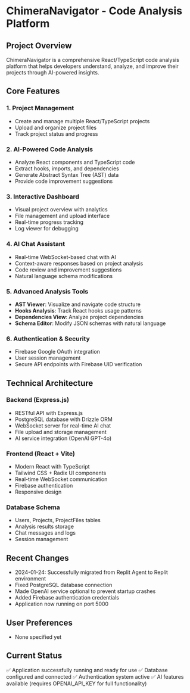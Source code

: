 # ChimeraNavigator - Code Analysis Platform

## Project Overview
ChimeraNavigator is a comprehensive React/TypeScript code analysis platform that helps developers understand, analyze, and improve their projects through AI-powered insights.

## Core Features

### 1. **Project Management**
- Create and manage multiple React/TypeScript projects
- Upload and organize project files
- Track project status and progress

### 2. **AI-Powered Code Analysis**
- Analyze React components and TypeScript code
- Extract hooks, imports, and dependencies
- Generate Abstract Syntax Tree (AST) data
- Provide code improvement suggestions

### 3. **Interactive Dashboard**
- Visual project overview with analytics
- File management and upload interface
- Real-time progress tracking
- Log viewer for debugging

### 4. **AI Chat Assistant**
- Real-time WebSocket-based chat with AI
- Context-aware responses based on project analysis
- Code review and improvement suggestions
- Natural language schema modifications

### 5. **Advanced Analysis Tools**
- **AST Viewer**: Visualize and navigate code structure
- **Hooks Analysis**: Track React hooks usage patterns
- **Dependencies View**: Analyze project dependencies
- **Schema Editor**: Modify JSON schemas with natural language

### 6. **Authentication & Security**
- Firebase Google OAuth integration
- User session management
- Secure API endpoints with Firebase UID verification

## Technical Architecture

### Backend (Express.js)
- RESTful API with Express.js
- PostgreSQL database with Drizzle ORM
- WebSocket server for real-time AI chat
- File upload and storage management
- AI service integration (OpenAI GPT-4o)

### Frontend (React + Vite)
- Modern React with TypeScript
- Tailwind CSS + Radix UI components
- Real-time WebSocket communication
- Firebase authentication
- Responsive design

### Database Schema
- Users, Projects, ProjectFiles tables
- Analysis results storage
- Chat messages and logs
- Session management

## Recent Changes
- 2024-01-24: Successfully migrated from Replit Agent to Replit environment
- Fixed PostgreSQL database connection
- Made OpenAI service optional to prevent startup crashes
- Added Firebase authentication credentials
- Application now running on port 5000

## User Preferences
- None specified yet

## Current Status
✅ Application successfully running and ready for use
✅ Database configured and connected
✅ Authentication system active
✅ AI features available (requires OPENAI_API_KEY for full functionality)